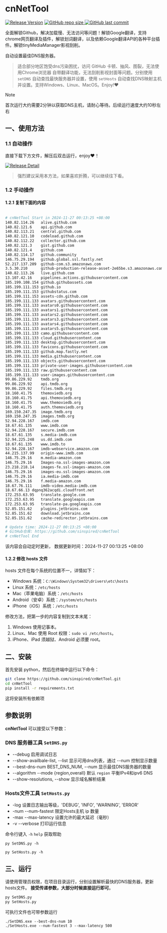 # cnNetTool

[![Release Version](https://img.shields.io/github/v/release/sinspired/cnNetTool?display_name=tag&logo=github&label=Release)](https://github.com/sinspired/cnNetTool/releases/latest)
[![GitHub repo size](https://img.shields.io/github/repo-size/sinspired/cnNetTool?logo=github)
](https://github.com/sinspired/cnNetTool)
[![GitHub last commit](https://img.shields.io/github/last-commit/sinspired/cnNetTool?logo=github&label=最后提交：)](ttps://github.com/sinspired/cnNetTool)

全面解锁Github，解决加载慢、无法访问等问题！解锁Google翻译，支持chrome网页翻译及插件，解锁划词翻译，以及依赖Google翻译API的各种平台插件。解锁tinyMediaManager影视刮削。

自动设置最佳DNS服务器。

> 适合部分地区饱受dns污染困扰，访问 GitHub 卡顿、抽风、图裂，无法使用Chrome浏览器 自带翻译功能，无法刮削影视封面等问题。分别使用 `setDNS` 自动查找最快服务器并设置，使用 `setHosts` 自动查找DNS映射主机并设置。支持Windows、Linux、MacOS。Enjoy!❤

> [!NOTE]
> 首次运行大约需要2分钟以获取DNS主机，请耐心等待。后续运行速度大约10秒左右

## 一、使用方法

### 1.1 自动操作

直接下载下方文件，解压后双击运行，enjoy❤！

[![Release Detail](https://img.shields.io/github/v/release/sinspired/cnNetTool?sort=date&display_name=release&logo=github&label=Release)](https://github.com/sinspired/cnNetTool/releases/latest)

> 强烈建议采用本方法，如果喜欢折腾，可以继续往下看。

### 1.2 手动操作

#### 1.2.1 复制下面的内容

```bash

# cnNetTool Start in 2024-11-27 00:13:25 +08:00
140.82.114.26	alive.github.com
140.82.121.6	api.github.com
140.82.113.21	central.github.com
140.82.121.10	codeload.github.com
140.82.112.22	collector.github.com
140.82.121.3	gist.github.com
140.82.121.4	github.com
140.82.114.17	github.community
146.75.29.194	github.global.ssl.fastly.net
52.217.137.209	github-com.s3.amazonaws.com
3.5.30.210		github-production-release-asset-2e65be.s3.amazonaws.com
140.82.113.26	live.github.com
13.107.42.16	pipelines.actions.githubusercontent.com
185.199.108.154	github.githubassets.com
185.199.111.153	github.io
185.199.111.153	githubstatus.com
185.199.111.153	assets-cdn.github.com
185.199.111.133	avatars.githubusercontent.com
185.199.111.133	avatars0.githubusercontent.com
185.199.111.133	avatars1.githubusercontent.com
185.199.111.133	avatars2.githubusercontent.com
185.199.111.133	avatars3.githubusercontent.com
185.199.111.133	avatars4.githubusercontent.com
185.199.111.133	avatars5.githubusercontent.com
185.199.111.133	camo.githubusercontent.com
185.199.111.133	cloud.githubusercontent.com
185.199.111.133	desktop.githubusercontent.com
185.199.111.133	favicons.githubusercontent.com
185.199.111.133	github.map.fastly.net
185.199.111.133	media.githubusercontent.com
185.199.111.133	objects.githubusercontent.com
185.199.111.133	private-user-images.githubusercontent.com
185.199.111.133	raw.githubusercontent.com
185.199.111.133	user-images.githubusercontent.com
99.86.229.92	tmdb.org
99.86.229.92	api.tmdb.org
99.86.229.92	files.tmdb.org
18.160.41.75	themoviedb.org
18.160.41.75	api.themoviedb.org
18.160.41.75	www.themoviedb.org
18.160.41.75	auth.themoviedb.org
169.150.247.35	image.tmdb.org
169.150.247.35	images.tmdb.org
52.94.228.167	imdb.com
18.67.61.135	www.imdb.com
52.94.228.167	secure.imdb.com
18.67.61.135	s.media-imdb.com
52.94.225.248	us.dd.imdb.com
18.67.61.135	www.imdb.to
52.94.228.167	imdb-webservice.amazon.com
44.215.137.99	origin-www.imdb.com
146.75.29.16	m.media-amazon.com
146.75.29.16	Images-na.ssl-images-amazon.com
23.218.218.14	images-fe.ssl-images-amazon.com
146.75.29.16	images-eu.ssl-images-amazon.com
146.75.29.16	ia.media-imdb.com
146.75.29.16	f.media-amazon.com
18.67.76.111	imdb-video.media-imdb.com
18.67.66.13	dqpnq362acqdi.cloudfront.net
172.253.63.95	translate.google.com
172.253.63.95	translate.googleapis.com
172.253.63.95	translate-pa.googleapis.com
52.85.151.62	plugins.jetbrains.com
52.85.151.62	download.jetbrains.com
52.85.151.62	cache-redirector.jetbrains.com

# Update time: 2024-11-27 00:13:25 +08:00
# GitHub仓库: https://github.com/sinspired/cnNetTool
# cnNetTool End

```

该内容会自动定时更新， 数据更新时间：2024-11-27 00:13:25 +08:00

#### 1.2.2 修改 hosts 文件

hosts 文件在每个系统的位置不一，详情如下：
- Windows 系统：`C:\Windows\System32\drivers\etc\hosts`
- Linux 系统：`/etc/hosts`
- Mac（苹果电脑）系统：`/etc/hosts`
- Android（安卓）系统：`/system/etc/hosts`
- iPhone（iOS）系统：`/etc/hosts`

修改方法，把第一步的内容复制到文本末尾：

1. Windows 使用记事本。
2. Linux、Mac 使用 Root 权限：`sudo vi /etc/hosts`。
3. iPhone、iPad 须越狱、Android 必须要 root。


## 二、安装

首先安装 python，然后在终端中运行以下命令：

```bash
git clone https://github.com/sinspired/cnNetTool.git
cd cnNetTool
pip install -r requirements.txt
```
这将安装所有依赖项

## 参数说明

**cnNetTool** 可以接受以下参数：

### DNS 服务器工具 `SetDNS.py`

* --debug 启用调试日志
* --show-availbale-list, --list 显示可用dns列表，通过 --num 控制显示数量
* --best-dns-num BEST_DNS_NUM, --num 显示最佳DNS服务器的数量
* --algorithm --mode {region,overall} 默认 `region` 平衡IPv4和ipv6 DNS
* --show-resolutions, --show 显示域名解析结果

### Hosts文件工具 `SetHosts.py`

* -log 设置日志输出等级，'DEBUG', 'INFO', 'WARNING', 'ERROR'
* -num --num-fastest 限定Hosts主机 ip 数量
* -max --max-latency 设置允许的最大延迟（毫秒）
* -v --verbose 打印运行信息

命令行键入 `-h` `help` 获取帮助

`py SetDNS.py -h`

`py SetHosts.py -h`

## 三、运行

请使用管理员权限，在项目目录运行，分别设置解析最快的DNS服务器，更新hosts文件。 **接受传递参数，大部分时候直接运行即可**。

```bash
py SetDNS.py 
py SetHosts.py
```
可执行文件也可带参数运行
```pwsh
./SetDNS.exe --best-dns-num 10
./SetHosts.exe --num-fastest 3 --max-latency 500 
```

